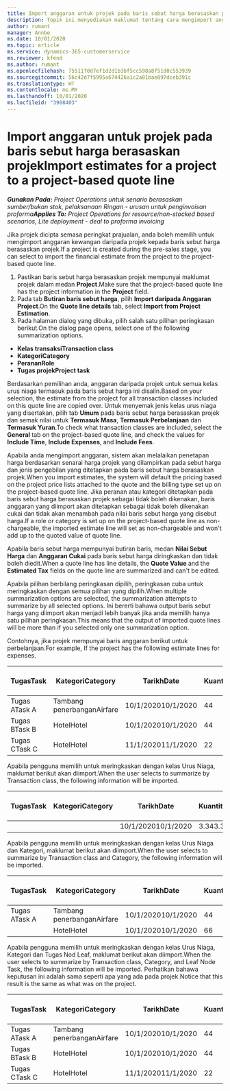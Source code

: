 ```yaml
---
title: Import anggaran untuk projek pada baris sebut harga berasaskan projek
description: Topik ini menyediakan maklumat tentang cara mengimport anggaran daripada projek kepada baris sebut harga.
author: rumant
manager: Annbe
ms.date: 10/01/2020
ms.topic: article
ms.service: dynamics-365-customerservice
ms.reviewer: kfend
ms.author: rumant
ms.openlocfilehash: 75511f0d7ef1d2d1b3bf5cc598a8f51d0c553939
ms.sourcegitcommit: 56c42d7f5995a674426a1c2a81bae897dceb391c
ms.translationtype: HT
ms.contentlocale: ms-MY
ms.lasthandoff: 10/01/2020
ms.locfileid: "3908403"
---
```

# <a name="import-estimates-for-a-project-to-a-project-based-quote-line"></a><span data-ttu-id="ac7c9-103">Import anggaran untuk projek pada baris sebut harga berasaskan projek</span><span class="sxs-lookup"><span data-stu-id="ac7c9-103">Import estimates for a project to a project-based quote line</span></span>

<span data-ttu-id="ac7c9-104">_**Gunakan Pada:** Project Operations untuk senario berasaskan sumber/bukan stok, pelaksanaan Ringan - urusan untuk penginvoisan proforma_</span><span class="sxs-lookup"><span data-stu-id="ac7c9-104">_**Applies To:** Project Operations for resource/non-stocked based scenarios, Lite deployment - deal to proforma invoicing_</span></span>


<span data-ttu-id="ac7c9-105">Jika projek dicipta semasa peringkat prajualan, anda boleh memilih untuk mengimport anggaran kewangan daripada projek kepada baris sebut harga berasaskan projek.</span><span class="sxs-lookup"><span data-stu-id="ac7c9-105">If a project is created during the pre-sales stage, you can select to import the financial estimate from the project to the project-based quote line.</span></span>

1. <span data-ttu-id="ac7c9-106">Pastikan baris sebut harga berasaskan projek mempunyai maklumat projek dalam medan **Project**.</span><span class="sxs-lookup"><span data-stu-id="ac7c9-106">Make sure that the project-based quote line has the project information in the **Project** field.</span></span>
2. <span data-ttu-id="ac7c9-107">Pada tab **Butiran baris sebut harga**, pilih **Import daripada Anggaran Project**.</span><span class="sxs-lookup"><span data-stu-id="ac7c9-107">On the **Quote line details** tab, select **Import from Project Estimation**.</span></span>
3. <span data-ttu-id="ac7c9-108">Pada halaman dialog yang dibuka, pilih salah satu pilihan peringkasan berikut.</span><span class="sxs-lookup"><span data-stu-id="ac7c9-108">On the dialog page opens, select one of the following summarization options.</span></span>

  - <span data-ttu-id="ac7c9-109">**Kelas transaksi**</span><span class="sxs-lookup"><span data-stu-id="ac7c9-109">**Transaction class**</span></span>
  - <span data-ttu-id="ac7c9-110">**Kategori**</span><span class="sxs-lookup"><span data-stu-id="ac7c9-110">**Category**</span></span>
  - <span data-ttu-id="ac7c9-111">**Peranan**</span><span class="sxs-lookup"><span data-stu-id="ac7c9-111">**Role**</span></span> 
  - <span data-ttu-id="ac7c9-112">**Tugas projek**</span><span class="sxs-lookup"><span data-stu-id="ac7c9-112">**Project task**</span></span>

<span data-ttu-id="ac7c9-113">Berdasarkan pemilihan anda, anggaran daripada projek untuk semua kelas urus niaga termasuk pada baris sebut harga ini disalin.</span><span class="sxs-lookup"><span data-stu-id="ac7c9-113">Based on your selection, the estimate from the project for all transaction classes included on this quote line are copied over.</span></span> <span data-ttu-id="ac7c9-114">Untuk menyemak jenis kelas urus niaga yang disertakan, pilih tab **Umum** pada baris sebut harga berasaskan projek dan semak nilai untuk **Termasuk Masa**, **Termasuk Perbelanjaan** dan **Termasuk Yuran**.</span><span class="sxs-lookup"><span data-stu-id="ac7c9-114">To check what transaction classes are included, select the **General** tab on the project-based quote line, and check the values for **Include Time**, **Include Expenses**, and **Include Fees**.</span></span>

<span data-ttu-id="ac7c9-115">Apabila anda mengimport anggaran, sistem akan melalaikan penetapan harga berdasarkan senarai harga projek yang dilampirkan pada sebut harga dan jenis pengebilan yang ditetapkan pada baris sebut harga berasaskan projek.</span><span class="sxs-lookup"><span data-stu-id="ac7c9-115">When you import estimates, the system will default the pricing based on the project price lists attached to the quote and the billing type set up on the project-based quote line.</span></span> <span data-ttu-id="ac7c9-116">Jika peranan atau kategori ditetapkan pada baris sebut harga berasaskan projek sebagai tidak boleh dikenakan, baris anggaran yang diimport akan ditetapkan sebagai tidak boleh dikenakan cukai dan tidak akan menambah pada nilai baris sebut harga yang disebut harga.</span><span class="sxs-lookup"><span data-stu-id="ac7c9-116">If a role or category is set up on the project-based quote line as non-chargeable, the imported estimate line will set as non-chargeable and won't add up to the quoted value of quote line.</span></span>

<span data-ttu-id="ac7c9-117">Apabila baris sebut harga mempunyai butiran baris, medan **Nilai Sebut Harga** dan **Anggaran Cukai** pada baris sebut harga diringkaskan dan tidak boleh diedit.</span><span class="sxs-lookup"><span data-stu-id="ac7c9-117">When a quote line has line details, the **Quote Value** and the **Estimated Tax** fields on the quote line are summarized and can't be edited.</span></span>

<span data-ttu-id="ac7c9-118">Apabila pilihan berbilang peringkasan dipilih, peringkasan cuba untuk meringkaskan dengan semua pilihan yang dipilih.</span><span class="sxs-lookup"><span data-stu-id="ac7c9-118">When multiple summarization options are selected, the summarization attempts to summarize by all selected options.</span></span> <span data-ttu-id="ac7c9-119">Ini bererti bahawa output baris sebut harga yang diimport akan menjadi lebih banyak jika anda memilih hanya satu pilihan peringkasan.</span><span class="sxs-lookup"><span data-stu-id="ac7c9-119">This means that the output of imported quote lines will be more than if you selected only one summarization option.</span></span>

<span data-ttu-id="ac7c9-120">Contohnya, jika projek mempunyai baris anggaran berikut untuk perbelanjaan.</span><span class="sxs-lookup"><span data-stu-id="ac7c9-120">For example, If the project has the following estimate lines for expenses.</span></span>

| <span data-ttu-id="ac7c9-121">Tugas</span><span class="sxs-lookup"><span data-stu-id="ac7c9-121">Task</span></span> | <span data-ttu-id="ac7c9-122">Kategori</span><span class="sxs-lookup"><span data-stu-id="ac7c9-122">Category</span></span> | <span data-ttu-id="ac7c9-123">Tarikh</span><span class="sxs-lookup"><span data-stu-id="ac7c9-123">Date</span></span> | <span data-ttu-id="ac7c9-124">Kuantiti</span><span class="sxs-lookup"><span data-stu-id="ac7c9-124">Quantity</span></span> | <span data-ttu-id="ac7c9-125">Harga unit</span><span class="sxs-lookup"><span data-stu-id="ac7c9-125">Unit price</span></span> | <span data-ttu-id="ac7c9-126">Amaun</span><span class="sxs-lookup"><span data-stu-id="ac7c9-126">Amount</span></span> |
| --- | --- | --- | --- | --- | --- |
| <span data-ttu-id="ac7c9-127">Tugas A</span><span class="sxs-lookup"><span data-stu-id="ac7c9-127">Task A</span></span> | <span data-ttu-id="ac7c9-128">Tambang penerbangan</span><span class="sxs-lookup"><span data-stu-id="ac7c9-128">Airfare</span></span> | <span data-ttu-id="ac7c9-129">10/1/2020</span><span class="sxs-lookup"><span data-stu-id="ac7c9-129">10/1/2020</span></span> | <span data-ttu-id="ac7c9-130">4</span><span class="sxs-lookup"><span data-stu-id="ac7c9-130">4</span></span> | <span data-ttu-id="ac7c9-131">400</span><span class="sxs-lookup"><span data-stu-id="ac7c9-131">400</span></span> | <span data-ttu-id="ac7c9-132">1600</span><span class="sxs-lookup"><span data-stu-id="ac7c9-132">1600</span></span> |
| <span data-ttu-id="ac7c9-133">Tugas B</span><span class="sxs-lookup"><span data-stu-id="ac7c9-133">Task B</span></span> | <span data-ttu-id="ac7c9-134">Hotel</span><span class="sxs-lookup"><span data-stu-id="ac7c9-134">Hotel</span></span> | <span data-ttu-id="ac7c9-135">10/1/2020</span><span class="sxs-lookup"><span data-stu-id="ac7c9-135">10/1/2020</span></span> | <span data-ttu-id="ac7c9-136">4</span><span class="sxs-lookup"><span data-stu-id="ac7c9-136">4</span></span> | <span data-ttu-id="ac7c9-137">200</span><span class="sxs-lookup"><span data-stu-id="ac7c9-137">200</span></span> | <span data-ttu-id="ac7c9-138">800</span><span class="sxs-lookup"><span data-stu-id="ac7c9-138">800</span></span> |
| <span data-ttu-id="ac7c9-139">Tugas C</span><span class="sxs-lookup"><span data-stu-id="ac7c9-139">Task C</span></span> | <span data-ttu-id="ac7c9-140">Hotel</span><span class="sxs-lookup"><span data-stu-id="ac7c9-140">Hotel</span></span> | <span data-ttu-id="ac7c9-141">11/1/2020</span><span class="sxs-lookup"><span data-stu-id="ac7c9-141">11/1/2020</span></span> | <span data-ttu-id="ac7c9-142">2</span><span class="sxs-lookup"><span data-stu-id="ac7c9-142">2</span></span> | <span data-ttu-id="ac7c9-143">200</span><span class="sxs-lookup"><span data-stu-id="ac7c9-143">200</span></span> | <span data-ttu-id="ac7c9-144">400</span><span class="sxs-lookup"><span data-stu-id="ac7c9-144">400</span></span> |

<span data-ttu-id="ac7c9-145">Apabila pengguna memilih untuk meringkaskan dengan kelas Urus Niaga, maklumat berikut akan diimport.</span><span class="sxs-lookup"><span data-stu-id="ac7c9-145">When the user selects to summarize by Transaction class, the following information will be imported.</span></span>

| <span data-ttu-id="ac7c9-146">Tugas</span><span class="sxs-lookup"><span data-stu-id="ac7c9-146">Task</span></span> | <span data-ttu-id="ac7c9-147">Kategori</span><span class="sxs-lookup"><span data-stu-id="ac7c9-147">Category</span></span> | <span data-ttu-id="ac7c9-148">Tarikh</span><span class="sxs-lookup"><span data-stu-id="ac7c9-148">Date</span></span> | <span data-ttu-id="ac7c9-149">Kuantiti</span><span class="sxs-lookup"><span data-stu-id="ac7c9-149">Quantity</span></span> | <span data-ttu-id="ac7c9-150">Harga unit</span><span class="sxs-lookup"><span data-stu-id="ac7c9-150">Unit price</span></span> | <span data-ttu-id="ac7c9-151">Amaun</span><span class="sxs-lookup"><span data-stu-id="ac7c9-151">Amount</span></span> |
| --- | --- | --- | --- | --- | --- |
| | | <span data-ttu-id="ac7c9-152">10/1/2020</span><span class="sxs-lookup"><span data-stu-id="ac7c9-152">10/1/2020</span></span> | <span data-ttu-id="ac7c9-153">3.34</span><span class="sxs-lookup"><span data-stu-id="ac7c9-153">3.34</span></span> | <span data-ttu-id="ac7c9-154">840</span><span class="sxs-lookup"><span data-stu-id="ac7c9-154">840</span></span> | <span data-ttu-id="ac7c9-155">2800</span><span class="sxs-lookup"><span data-stu-id="ac7c9-155">2800</span></span> |

<span data-ttu-id="ac7c9-156">Apabila pengguna memilih untuk meringkaskan dengan kelas Urus Niaga dan Kategori, maklumat berikut akan diimport.</span><span class="sxs-lookup"><span data-stu-id="ac7c9-156">When the user selects to summarize by Transaction class and Category, the following information will be imported.</span></span>

| <span data-ttu-id="ac7c9-157">Tugas</span><span class="sxs-lookup"><span data-stu-id="ac7c9-157">Task</span></span> | <span data-ttu-id="ac7c9-158">Kategori</span><span class="sxs-lookup"><span data-stu-id="ac7c9-158">Category</span></span> | <span data-ttu-id="ac7c9-159">Tarikh</span><span class="sxs-lookup"><span data-stu-id="ac7c9-159">Date</span></span> | <span data-ttu-id="ac7c9-160">Kuantiti</span><span class="sxs-lookup"><span data-stu-id="ac7c9-160">Quantity</span></span> | <span data-ttu-id="ac7c9-161">Harga unit</span><span class="sxs-lookup"><span data-stu-id="ac7c9-161">Unit price</span></span> | <span data-ttu-id="ac7c9-162">Amaun</span><span class="sxs-lookup"><span data-stu-id="ac7c9-162">Amount</span></span> |
| --- | --- | --- | --- | --- | --- |
| <span data-ttu-id="ac7c9-163">Tugas A</span><span class="sxs-lookup"><span data-stu-id="ac7c9-163">Task A</span></span> | <span data-ttu-id="ac7c9-164">Tambang penerbangan</span><span class="sxs-lookup"><span data-stu-id="ac7c9-164">Airfare</span></span> | <span data-ttu-id="ac7c9-165">10/1/2020</span><span class="sxs-lookup"><span data-stu-id="ac7c9-165">10/1/2020</span></span> | <span data-ttu-id="ac7c9-166">4</span><span class="sxs-lookup"><span data-stu-id="ac7c9-166">4</span></span> | <span data-ttu-id="ac7c9-167">400</span><span class="sxs-lookup"><span data-stu-id="ac7c9-167">400</span></span> | <span data-ttu-id="ac7c9-168">1600</span><span class="sxs-lookup"><span data-stu-id="ac7c9-168">1600</span></span> |
| | <span data-ttu-id="ac7c9-169">Hotel</span><span class="sxs-lookup"><span data-stu-id="ac7c9-169">Hotel</span></span> | <span data-ttu-id="ac7c9-170">10/1/2020</span><span class="sxs-lookup"><span data-stu-id="ac7c9-170">10/1/2020</span></span> | <span data-ttu-id="ac7c9-171">6</span><span class="sxs-lookup"><span data-stu-id="ac7c9-171">6</span></span> | <span data-ttu-id="ac7c9-172">200</span><span class="sxs-lookup"><span data-stu-id="ac7c9-172">200</span></span> | <span data-ttu-id="ac7c9-173">1200</span><span class="sxs-lookup"><span data-stu-id="ac7c9-173">1200</span></span> |

<span data-ttu-id="ac7c9-174">Apabila pengguna memilih untuk meringkaskan dengan kelas Urus Niaga, Kategori dan Tugas Nod Leaf, maklumat berikut akan diimport.</span><span class="sxs-lookup"><span data-stu-id="ac7c9-174">When the user selects to summarize by Transaction class, Category, and Leaf Node Task, the following information will be imported.</span></span> <span data-ttu-id="ac7c9-175">Perhatikan bahawa keputusan ini adalah sama seperti apa yang ada pada projek.</span><span class="sxs-lookup"><span data-stu-id="ac7c9-175">Notice that this result is the same as what was on the project.</span></span>

| <span data-ttu-id="ac7c9-176">Tugas</span><span class="sxs-lookup"><span data-stu-id="ac7c9-176">Task</span></span> | <span data-ttu-id="ac7c9-177">Kategori</span><span class="sxs-lookup"><span data-stu-id="ac7c9-177">Category</span></span> | <span data-ttu-id="ac7c9-178">Tarikh</span><span class="sxs-lookup"><span data-stu-id="ac7c9-178">Date</span></span> | <span data-ttu-id="ac7c9-179">Kuantiti</span><span class="sxs-lookup"><span data-stu-id="ac7c9-179">Quantity</span></span> | <span data-ttu-id="ac7c9-180">Harga unit</span><span class="sxs-lookup"><span data-stu-id="ac7c9-180">Unit price</span></span> | <span data-ttu-id="ac7c9-181">Amaun</span><span class="sxs-lookup"><span data-stu-id="ac7c9-181">Amount</span></span> |
| --- | --- | --- | --- | --- | --- |
| <span data-ttu-id="ac7c9-182">Tugas A</span><span class="sxs-lookup"><span data-stu-id="ac7c9-182">Task A</span></span> | <span data-ttu-id="ac7c9-183">Tambang penerbangan</span><span class="sxs-lookup"><span data-stu-id="ac7c9-183">Airfare</span></span> | <span data-ttu-id="ac7c9-184">10/1/2020</span><span class="sxs-lookup"><span data-stu-id="ac7c9-184">10/1/2020</span></span> | <span data-ttu-id="ac7c9-185">4</span><span class="sxs-lookup"><span data-stu-id="ac7c9-185">4</span></span> | <span data-ttu-id="ac7c9-186">400</span><span class="sxs-lookup"><span data-stu-id="ac7c9-186">400</span></span> | <span data-ttu-id="ac7c9-187">1600</span><span class="sxs-lookup"><span data-stu-id="ac7c9-187">1600</span></span> |
| <span data-ttu-id="ac7c9-188">Tugas B</span><span class="sxs-lookup"><span data-stu-id="ac7c9-188">Task B</span></span> | <span data-ttu-id="ac7c9-189">Hotel</span><span class="sxs-lookup"><span data-stu-id="ac7c9-189">Hotel</span></span> | <span data-ttu-id="ac7c9-190">10/1/2020</span><span class="sxs-lookup"><span data-stu-id="ac7c9-190">10/1/2020</span></span> | <span data-ttu-id="ac7c9-191">4</span><span class="sxs-lookup"><span data-stu-id="ac7c9-191">4</span></span> | <span data-ttu-id="ac7c9-192">200</span><span class="sxs-lookup"><span data-stu-id="ac7c9-192">200</span></span> | <span data-ttu-id="ac7c9-193">800</span><span class="sxs-lookup"><span data-stu-id="ac7c9-193">800</span></span> |
| <span data-ttu-id="ac7c9-194">Tugas C</span><span class="sxs-lookup"><span data-stu-id="ac7c9-194">Task C</span></span> | <span data-ttu-id="ac7c9-195">Hotel</span><span class="sxs-lookup"><span data-stu-id="ac7c9-195">Hotel</span></span> | <span data-ttu-id="ac7c9-196">11/1/2020</span><span class="sxs-lookup"><span data-stu-id="ac7c9-196">11/1/2020</span></span> | <span data-ttu-id="ac7c9-197">2</span><span class="sxs-lookup"><span data-stu-id="ac7c9-197">2</span></span> | <span data-ttu-id="ac7c9-198">200</span><span class="sxs-lookup"><span data-stu-id="ac7c9-198">200</span></span> | <span data-ttu-id="ac7c9-199">400</span><span class="sxs-lookup"><span data-stu-id="ac7c9-199">400</span></span> |